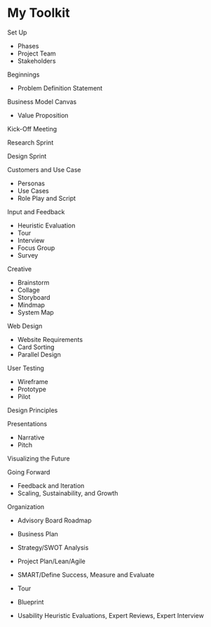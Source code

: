 # My Toolkit

Set Up
* Phases
* Project Team
* Stakeholders

Beginnings
* Problem Definition Statement

Business Model Canvas
* Value Proposition

Kick-Off Meeting

Research Sprint

Design Sprint

Customers and Use Case
* Personas
* Use Cases
* Role Play and Script

Input and Feedback
* Heuristic Evaluation
* Tour
* Interview
* Focus Group
* Survey

Creative
* Brainstorm
* Collage
* Storyboard
* Mindmap
* System Map

Web Design
* Website Requirements
* Card Sorting 
* Parallel Design

User Testing
* Wireframe
* Prototype
* Pilot

Design Principles

Presentations
* Narrative
* Pitch

Visualizing the Future

Going Forward
* Feedback and Iteration
* Scaling, Sustainability, and Growth

Organization
* Advisory Board Roadmap


* Business Plan
* Strategy/SWOT Analysis
* Project Plan/Lean/Agile
* SMART/Define Success, Measure and Evaluate
* Tour
* Blueprint
* Usability Heuristic Evaluations, Expert Reviews, Expert Interview


